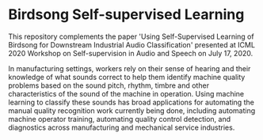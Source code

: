 # Birdsong Self-supervised Learning

This repository complements the paper 'Using Self-Supervised Learning of Birdsong for Downstream Industrial Audio Classification' presented at ICML 2020 Workshop on Self-supervision in Audio and Speech on July 17, 2020.

In manufacturing settings, workers rely on their sense of hearing and their knowledge of what sounds correct to help them identify machine quality problems based on the sound pitch, rhythm, timbre and other characteristics of the sound of the machine in operation. Using machine learning to classify these sounds has broad applications for automating the manual quality recognition work currently being done, including automating machine operator training, automating quality control detection, and diagnostics across manufacturing and mechanical service industries. 
